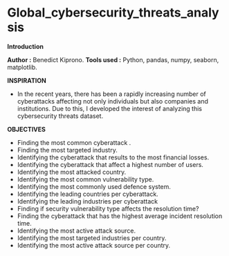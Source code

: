 # Global_cybersecurity_threats_analysis

**Introduction**

**Author :** Benedict Kiprono.
**Tools used :** Python, pandas, numpy, seaborn, matplotlib.

**INSPIRATION**

- In the recent years, there has been a rapidly increasing number of cyberattacks affecting not only individuals but also companies and institutions. Due to this, I developed the interest of analyzing this cybersecurity threats dataset.

**OBJECTIVES**
* Finding the most common cyberattack .
* Finding the most targeted industry.
* Identifying the cyberattack that results to the most financial losses.
* Identifying the cyberattack that affect a highest number of users.
* Identifying the most attacked country.
* Identifying the most common vulnerability type.
* Identifying the most commonly used defence system.
* Identifying the leading countries per cyberattack.
* Identifying the leading industries per cyberattack
* Finding if security vulnerability type affects the resolution time?
* Finding the cyberattack that has the highest average incident resolution time.
* Identifying the most active attack source.
* Identifying the most targeted industries per country.
* Identifying the most active attack source per country.



